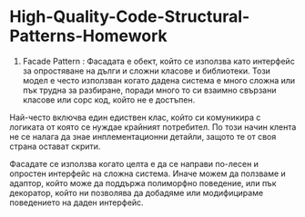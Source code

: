 # High-Quality-Code-Structural-Patterns-Homework

1. Facade Pattern :
  Фасадата е обект, който се използва като интерфейс за опростяване на дълги и сложни класове и библиотеки. 
  Този модел е често използван когато дадена система е много сложна или пък трудна за разбиране, поради много то си взаимно 
  свързани класове или сорс код, който не е достъпен.
  
  Най-често включва един едиствен клас, който си комуникира с логиката от която се нуждае крайният потребител.
  По този начин клента не се налага да знае инплементационни детайли, защото те от своя страна остават скрити.
  
  Фасадате се използва когато целта е да се направи по-лесен и опростен интерфейс на сложна система. Иначе можем да ползваме и адаптор,
  който може да поддържа полиморфно поведение, или пък декоратор, който ни позволява да добадяме или модифицираме поведението 
  на даден интерфейс.
  
